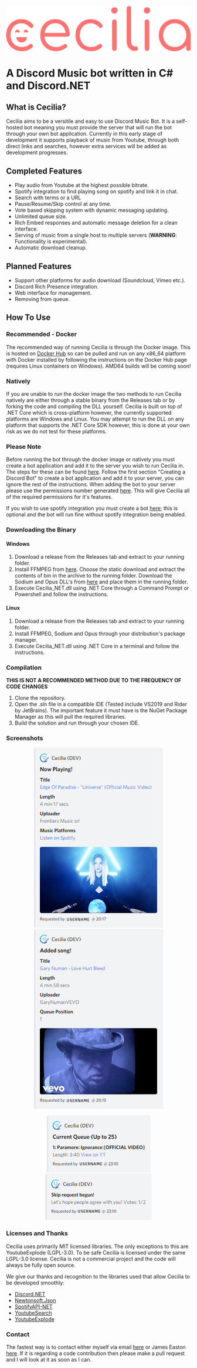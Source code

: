<p align="center">
  <img src="https://github.com/MGrime/Cecilia/blob/master/Images/Small%20Brand%20With%20Smile.png">
</p>


# A Discord Music bot written in C# and Discord.NET

## What is Cecilia?

Cecilia aims to be a versitile and easy to use Discord Music Bot. It is a self-hosted bot meaning you must provide the server that will run the bot through your own bot application. Currently in this early stage of development it supports playback of music from Youtube, through both direct links and searches, however extra services will be added as development progresses.

## Completed Features

* Play audio from Youtube at the highest possible bitrate.
* Spotify integration to find playing song on spotify and link it in chat.
* Search with terms or a URL
* Pause/Resume/Skip control at any time.
* Vote based skipping system with dynamic messaging updating.
* Unlimited queue size.
* Rich Embed responses and automatic message deletion for a clean interface.
* Serving of music from a single host to multiple servers (**WARNING**: Functionality is experimental).
* Automatic download cleanup.

## Planned Features
* Support other platforms for audio download (Soundcloud, Vimeo etc.).
* Discord Rich Presence integration.
* Web interface for management.
* Removing from queue.

## How To Use

### Recommended - Docker

The recommended way of running Cecilia is through the Docker image. This is hosted on [Docker Hub](https://hub.docker.com/repository/docker/mgrime/cecilia/) so can be pulled and run on any x86_64 platform with Docker installed by following the instructions on the Docker Hub page (requires Linux containers on Windows). AMD64 builds will be coming soon!

### Natively

If you are unable to run the docker image the two methods to run Cecilia natively are either through a stable binary from the Releases tab or by forking the code and compiling the DLL yourself.
Cecilia is built on top of .NET Core which is cross-platform however, the currently supported platforms are Windows and Linux. You may attempt to run the DLL on any platform that supports the .NET Core SDK however, this is done at your own risk as we do not test for these platforms.

### Please Note

Before running the bot through the docker image or natively you must create a bot application and add it to the server you wish to run Cecilia in. The steps for these can be found [here](https://discord.foxbot.me/stable/guides/getting_started/first-bot.html). Follow the first section "Creating a Discord Bot" to create a bot application and add it to your server, you can ignore the rest of the instructions. When adding the bot to your server please use the permissions number generated [here](https://finitereality.github.io/permissions-calculator/?v=37219392). This will give Cecilia all of the required permissions for it's features.

If you wish to use spotify integration you must create a bot [here](https://developer.spotify.com/dashboard/login); this is optional and the bot will run fine without spotify integration being enabled.

### Downloading the Binary

#### Windows

1. Download a release from the Releases tab and extract to your running folder.
2. Install FFMPEG from [here](https://ffmpeg.zeranoe.com/builds/). Choose the static download and extract the contents of bin in the archive to the running folder. Download the Sodium and Opus DLL's from [here](https://discord.foxbot.me/binaries/win64/) and place them in the running folder.
3. Execute Cecilia_NET.dll using .NET Core through a Command Prompt or Powershell and follow the instructions.

#### Linux

1. Download a release from the Releases tab and extract to your running folder.
2. Install FFMPEG, Sodium and Opus through your distribution's package manager.
3. Execute Cecilia_NET.dll using .NET Core in a terminal and follow the instructions.

### Compilation

**THIS IS NOT A RECOMMENDED METHOD DUE TO THE FREQUENCY OF CODE CHANGES** 

1. Clone the repository.
2. Open the .sln file in a compatible IDE (Tested include VS2019 and Rider by JetBrains). The important feature it must have is the NuGet Package Manager as this will pull the required libraries.
3. Build the solution and run through your chosen IDE.

### Screenshots
<p align="center">
  <img src="https://github.com/MGrime/Cecilia/blob/master/Images/NowPlaying.png">
  <img src="https://github.com/MGrime/Cecilia/blob/master/Images/AddedSong.png">
</p>

<p align="center">
  <img src="https://github.com/MGrime/Cecilia/blob/master/Images/Queue.png">
  <img src="https://github.com/MGrime/Cecilia/blob/master/Images/Skip.png">
</p>


### Licenses and Thanks

Cecilia uses primarily MIT licensed libraries. The only exceptions to this are YoutubeExplode (LGPL-3.0). To be safe Cecilia is licensed under the same LGPL-3.0 license. Cecilia is not a commercial project and the code will always be fully open source.

We give our thanks and recognition to the libraries used that allow Cecilia to be developed smoothly:
* [Discord.NET](https://github.com/discord-net/Discord.Net)
* [Newtonsoft.Json](https://www.newtonsoft.com/json)
* [SpotifyAPI-NET](https://github.com/JohnnyCrazy/SpotifyAPI-NET/)
* [YoutubeSearch](https://www.nuget.org/packages/YouTubeSearch)
* [YoutubeExplode](https://github.com/Tyrrrz/YoutubeExplode)

### Contact

The fastest way is to contact either myself via email [here](mailto:MGrime1@uclan.ac.uk) or James Easton [here](https://www.jameseaston.co.uk/#contact). If it is regarding a code contribution then please make a pull request and I will look at it as soon as I can.

